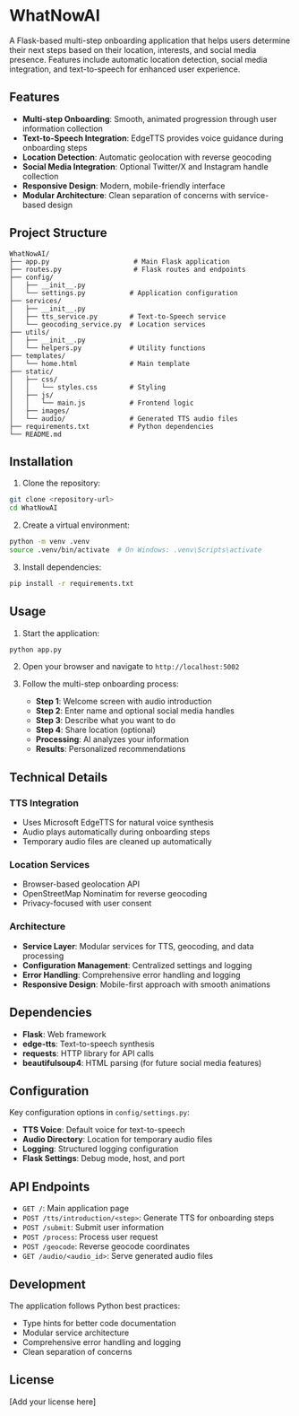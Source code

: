 # WhatNowAI

A Flask-based multi-step onboarding application that helps users determine their next steps based on their location, interests, and social media presence. Features include automatic location detection, social media integration, and text-to-speech for enhanced user experience.

## Features

- **Multi-step Onboarding**: Smooth, animated progression through user information collection
- **Text-to-Speech Integration**: EdgeTTS provides voice guidance during onboarding steps
- **Location Detection**: Automatic geolocation with reverse geocoding
- **Social Media Integration**: Optional Twitter/X and Instagram handle collection
- **Responsive Design**: Modern, mobile-friendly interface
- **Modular Architecture**: Clean separation of concerns with service-based design

## Project Structure

```
WhatNowAI/
├── app.py                     # Main Flask application
├── routes.py                  # Flask routes and endpoints
├── config/
│   ├── __init__.py
│   └── settings.py           # Application configuration
├── services/
│   ├── __init__.py
│   ├── tts_service.py        # Text-to-Speech service
│   └── geocoding_service.py  # Location services
├── utils/
│   ├── __init__.py
│   └── helpers.py            # Utility functions
├── templates/
│   └── home.html             # Main template
├── static/
│   ├── css/
│   │   └── styles.css        # Styling
│   ├── js/
│   │   └── main.js           # Frontend logic
│   ├── images/
│   └── audio/                # Generated TTS audio files
├── requirements.txt          # Python dependencies
└── README.md
```

## Installation

1. Clone the repository:
```bash
git clone <repository-url>
cd WhatNowAI
```

2. Create a virtual environment:
```bash
python -m venv .venv
source .venv/bin/activate  # On Windows: .venv\Scripts\activate
```

3. Install dependencies:
```bash
pip install -r requirements.txt
```

## Usage

1. Start the application:
```bash
python app.py
```

2. Open your browser and navigate to `http://localhost:5002`

3. Follow the multi-step onboarding process:
   - **Step 1**: Welcome screen with audio introduction
   - **Step 2**: Enter name and optional social media handles
   - **Step 3**: Describe what you want to do
   - **Step 4**: Share location (optional)
   - **Processing**: AI analyzes your information
   - **Results**: Personalized recommendations

## Technical Details

### TTS Integration
- Uses Microsoft EdgeTTS for natural voice synthesis
- Audio plays automatically during onboarding steps
- Temporary audio files are cleaned up automatically

### Location Services
- Browser-based geolocation API
- OpenStreetMap Nominatim for reverse geocoding
- Privacy-focused with user consent

### Architecture
- **Service Layer**: Modular services for TTS, geocoding, and data processing
- **Configuration Management**: Centralized settings and logging
- **Error Handling**: Comprehensive error handling and logging
- **Responsive Design**: Mobile-first approach with smooth animations

## Dependencies

- **Flask**: Web framework
- **edge-tts**: Text-to-speech synthesis
- **requests**: HTTP library for API calls
- **beautifulsoup4**: HTML parsing (for future social media features)

## Configuration

Key configuration options in `config/settings.py`:
- **TTS Voice**: Default voice for text-to-speech
- **Audio Directory**: Location for temporary audio files
- **Logging**: Structured logging configuration
- **Flask Settings**: Debug mode, host, and port

## API Endpoints

- `GET /`: Main application page
- `POST /tts/introduction/<step>`: Generate TTS for onboarding steps
- `POST /submit`: Submit user information
- `POST /process`: Process user request
- `POST /geocode`: Reverse geocode coordinates
- `GET /audio/<audio_id>`: Serve generated audio files

## Development

The application follows Python best practices:
- Type hints for better code documentation
- Modular service architecture
- Comprehensive error handling and logging
- Clean separation of concerns

## License

[Add your license here]